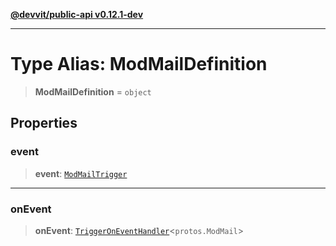 [**@devvit/public-api v0.12.1-dev**](../README.md)

---

# Type Alias: ModMailDefinition

> **ModMailDefinition** = `object`

## Properties

<a id="event"></a>

### event

> **event**: [`ModMailTrigger`](ModMailTrigger.md)

---

<a id="onevent"></a>

### onEvent

> **onEvent**: [`TriggerOnEventHandler`](TriggerOnEventHandler.md)\<`protos.ModMail`\>
